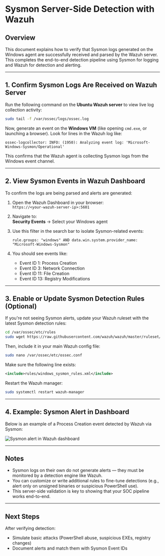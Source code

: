 # Sysmon Server-Side Detection with Wazuh

## Overview

This document explains how to verify that Sysmon logs generated on the Windows agent are successfully received and parsed by the Wazuh server. This completes the end-to-end detection pipeline using Sysmon for logging and Wazuh for detection and alerting.

---

## 1. Confirm Sysmon Logs Are Received on Wazuh Server

Run the following command on the **Ubuntu Wazuh server** to view live log collection activity:

```bash
sudo tail -f /var/ossec/logs/ossec.log
```

Now, generate an event on the **Windows VM** (like opening `cmd.exe`, or launching a browser). Look for lines in the Wazuh log like:

```
ossec-logcollector: INFO: (1950): Analyzing event log: 'Microsoft-Windows-Sysmon/Operational'
```

This confirms that the Wazuh agent is collecting Sysmon logs from the Windows event channel.

---

## 2. View Sysmon Events in Wazuh Dashboard

To confirm the logs are being parsed and alerts are generated:

1. Open the Wazuh Dashboard in your browser:  
   `https://<your-wazuh-server-ip>:5601`

2. Navigate to:  
   **Security Events** → Select your Windows agent

3. Use this filter in the search bar to isolate Sysmon-related events:
   ```
   rule.groups: "windows" AND data.win.system.provider_name: "Microsoft-Windows-Sysmon"
   ```

4. You should see events like:
   - Event ID 1: Process Creation
   - Event ID 3: Network Connection
   - Event ID 11: File Creation
   - Event ID 13: Registry Modifications

---

## 3. Enable or Update Sysmon Detection Rules (Optional)

If you're not seeing Sysmon alerts, update your Wazuh ruleset with the latest Sysmon detection rules:

```bash
cd /var/ossec/etc/rules
sudo wget https://raw.githubusercontent.com/wazuh/wazuh/master/ruleset/rules/windows_sysmon_rules.xml
```

Then, include it in your main Wazuh config file:

```bash
sudo nano /var/ossec/etc/ossec.conf
```

Make sure the following line exists:

```xml
<include>rules/windows_sysmon_rules.xml</include>
```

Restart the Wazuh manager:

```bash
sudo systemctl restart wazuh-manager
```

---

## 4. Example: Sysmon Alert in Dashboard

Below is an example of a Process Creation event detected by Wazuh via Sysmon:

![Sysmon alert in Wazuh dashboard](../screenshots/sysmon-alert-dashboard.png)

---

## Notes

- Sysmon logs on their own do not generate alerts — they must be monitored by a detection engine like Wazuh.
- You can customize or write additional rules to fine-tune detections (e.g., alert only on unsigned binaries or suspicious PowerShell use).
- This server-side validation is key to showing that your SOC pipeline works end-to-end.

---

## Next Steps

After verifying detection:
- Simulate basic attacks (PowerShell abuse, suspicious EXEs, registry changes)
- Document alerts and match them with Sysmon Event IDs
